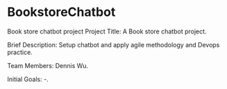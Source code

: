 # BookstoreChatbot
Book store chatbot project
Project Title: A Book store chatbot project.

Brief Description: Setup chatbot and apply agile methodology and Devops practice.

Team Members: Dennis Wu.

Initial Goals: -.
